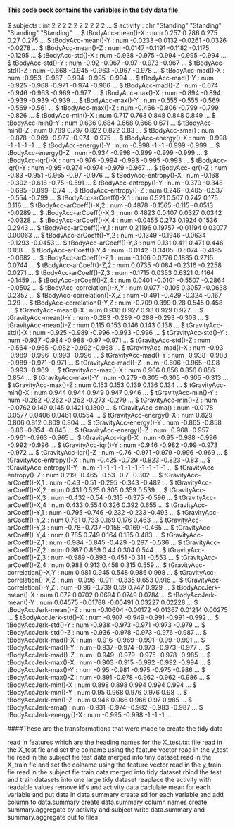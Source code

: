 #### This code book contains the variables in the tidy data file 
 
 $ subjects                            : int  2 2 2 2 2 2 2 2 2 2 ...
 $ activity                            : chr  "Standing" "Standing" "Standing" "Standing" ...
 $ tBodyAcc-mean()-X                   : num  0.257 0.286 0.275 0.27 0.275 ...
 $ tBodyAcc-mean()-Y                   : num  -0.0233 -0.0132 -0.0261 -0.0326 -0.0278 ...
 $ tBodyAcc-mean()-Z                   : num  -0.0147 -0.1191 -0.1182 -0.1175 -0.1295 ...
 $ tBodyAcc-std()-X                    : num  -0.938 -0.975 -0.994 -0.995 -0.994 ...
 $ tBodyAcc-std()-Y                    : num  -0.92 -0.967 -0.97 -0.973 -0.967 ...
 $ tBodyAcc-std()-Z                    : num  -0.668 -0.945 -0.963 -0.967 -0.978 ...
 $ tBodyAcc-mad()-X                    : num  -0.953 -0.987 -0.994 -0.995 -0.994 ...
 $ tBodyAcc-mad()-Y                    : num  -0.925 -0.968 -0.971 -0.974 -0.966 ...
 $ tBodyAcc-mad()-Z                    : num  -0.674 -0.946 -0.963 -0.969 -0.977 ...
 $ tBodyAcc-max()-X                    : num  -0.894 -0.894 -0.939 -0.939 -0.939 ...
 $ tBodyAcc-max()-Y                    : num  -0.555 -0.555 -0.569 -0.569 -0.561 ...
 $ tBodyAcc-max()-Z                    : num  -0.466 -0.806 -0.799 -0.799 -0.826 ...
 $ tBodyAcc-min()-X                    : num  0.717 0.768 0.848 0.848 0.849 ...
 $ tBodyAcc-min()-Y                    : num  0.636 0.684 0.668 0.668 0.671 ...
 $ tBodyAcc-min()-Z                    : num  0.789 0.797 0.822 0.822 0.83 ...
 $ tBodyAcc-sma()                      : num  -0.878 -0.969 -0.977 -0.974 -0.975 ...
 $ tBodyAcc-energy()-X                 : num  -0.998 -1 -1 -1 -1 ...
 $ tBodyAcc-energy()-Y                 : num  -0.998 -1 -1 -0.999 -0.999 ...
 $ tBodyAcc-energy()-Z                 : num  -0.934 -0.998 -0.999 -0.999 -0.999 ...
 $ tBodyAcc-iqr()-X                    : num  -0.976 -0.994 -0.993 -0.995 -0.993 ...
 $ tBodyAcc-iqr()-Y                    : num  -0.95 -0.974 -0.974 -0.979 -0.967 ...
 $ tBodyAcc-iqr()-Z                    : num  -0.83 -0.951 -0.965 -0.97 -0.976 ...
 $ tBodyAcc-entropy()-X                : num  -0.168 -0.302 -0.618 -0.75 -0.591 ...
 $ tBodyAcc-entropy()-Y                : num  -0.379 -0.348 -0.695 -0.899 -0.74 ...
 $ tBodyAcc-entropy()-Z                : num  0.246 -0.405 -0.537 -0.554 -0.799 ...
 $ tBodyAcc-arCoeff()-X,1              : num  0.521 0.507 0.242 0.175 0.116 ...
 $ tBodyAcc-arCoeff()-X,2              : num  -0.4878 -0.1565 -0.115 -0.0513 -0.0289 ...
 $ tBodyAcc-arCoeff()-X,3              : num  0.4823 0.0407 0.0327 0.0342 -0.0328 ...
 $ tBodyAcc-arCoeff()-X,4              : num  -0.0455 0.273 0.1924 0.1536 0.2943 ...
 $ tBodyAcc-arCoeff()-Y,1              : num  0.21196 0.19757 -0.01194 0.03077 0.00063 ...
 $ tBodyAcc-arCoeff()-Y,2              : num  -0.1349 -0.1946 -0.0634 -0.1293 -0.0453 ...
 $ tBodyAcc-arCoeff()-Y,3              : num  0.131 0.411 0.471 0.446 0.168 ...
 $ tBodyAcc-arCoeff()-Y,4              : num  -0.0142 -0.3405 -0.5074 -0.4195 -0.0682 ...
 $ tBodyAcc-arCoeff()-Z,1              : num  -0.106 0.0776 0.1885 0.2715 0.0744 ...
 $ tBodyAcc-arCoeff()-Z,2              : num  0.0735 -0.084 -0.2316 -0.2258 0.0271 ...
 $ tBodyAcc-arCoeff()-Z,3              : num  -0.1715 0.0353 0.6321 0.4164 -0.1459 ...
 $ tBodyAcc-arCoeff()-Z,4              : num  0.0401 -0.0101 -0.5507 -0.2864 -0.0502 ...
 $ tBodyAcc-correlation()-X,Y          : num  0.077 -0.105 0.3057 -0.0638 0.2352 ...
 $ tBodyAcc-correlation()-X,Z          : num  -0.491 -0.429 -0.324 -0.167 0.29 ...
 $ tBodyAcc-correlation()-Y,Z          : num  -0.709 0.399 0.28 0.545 0.458 ...
 $ tGravityAcc-mean()-X                : num  0.936 0.927 0.93 0.929 0.927 ...
 $ tGravityAcc-mean()-Y                : num  -0.283 -0.289 -0.288 -0.293 -0.303 ...
 $ tGravityAcc-mean()-Z                : num  0.115 0.153 0.146 0.143 0.138 ...
 $ tGravityAcc-std()-X                 : num  -0.925 -0.989 -0.996 -0.993 -0.996 ...
 $ tGravityAcc-std()-Y                 : num  -0.937 -0.984 -0.988 -0.97 -0.971 ...
 $ tGravityAcc-std()-Z                 : num  -0.564 -0.965 -0.982 -0.992 -0.968 ...
 $ tGravityAcc-mad()-X                 : num  -0.93 -0.989 -0.996 -0.993 -0.996 ...
 $ tGravityAcc-mad()-Y                 : num  -0.938 -0.983 -0.989 -0.971 -0.971 ...
 $ tGravityAcc-mad()-Z                 : num  -0.606 -0.965 -0.98 -0.993 -0.969 ...
 $ tGravityAcc-max()-X                 : num  0.906 0.856 0.856 0.856 0.854 ...
 $ tGravityAcc-max()-Y                 : num  -0.279 -0.305 -0.305 -0.305 -0.313 ...
 $ tGravityAcc-max()-Z                 : num  0.153 0.153 0.139 0.136 0.134 ...
 $ tGravityAcc-min()-X                 : num  0.944 0.944 0.949 0.947 0.946 ...
 $ tGravityAcc-min()-Y                 : num  -0.262 -0.262 -0.262 -0.273 -0.279 ...
 $ tGravityAcc-min()-Z                 : num  -0.0762 0.149 0.145 0.1421 0.1309 ...
 $ tGravityAcc-sma()                   : num  -0.0178 0.0577 0.0406 0.0461 0.0554 ...
 $ tGravityAcc-energy()-X              : num  0.829 0.806 0.812 0.809 0.804 ...
 $ tGravityAcc-energy()-Y              : num  -0.865 -0.858 -0.86 -0.854 -0.843 ...
 $ tGravityAcc-energy()-Z              : num  -0.968 -0.957 -0.961 -0.963 -0.965 ...
 $ tGravityAcc-iqr()-X                 : num  -0.95 -0.988 -0.996 -0.992 -0.996 ...
 $ tGravityAcc-iqr()-Y                 : num  -0.946 -0.982 -0.99 -0.973 -0.972 ...
 $ tGravityAcc-iqr()-Z                 : num  -0.76 -0.971 -0.979 -0.996 -0.969 ...
 $ tGravityAcc-entropy()-X             : num  -0.425 -0.729 -0.823 -0.823 -0.83 ...
 $ tGravityAcc-entropy()-Y             : num  -1 -1 -1 -1 -1 -1 -1 -1 -1 -1 ...
 $ tGravityAcc-entropy()-Z             : num  0.219 -0.465 -0.53 -0.7 -0.302 ...
 $ tGravityAcc-arCoeff()-X,1           : num  -0.43 -0.51 -0.295 -0.343 -0.482 ...
 $ tGravityAcc-arCoeff()-X,2           : num  0.431 0.525 0.305 0.359 0.539 ...
 $ tGravityAcc-arCoeff()-X,3           : num  -0.432 -0.54 -0.315 -0.375 -0.596 ...
 $ tGravityAcc-arCoeff()-X,4           : num  0.433 0.554 0.326 0.392 0.655 ...
 $ tGravityAcc-arCoeff()-Y,1           : num  -0.795 -0.746 -0.232 -0.233 -0.493 ...
 $ tGravityAcc-arCoeff()-Y,2           : num  0.781 0.733 0.169 0.176 0.463 ...
 $ tGravityAcc-arCoeff()-Y,3           : num  -0.78 -0.737 -0.155 -0.169 -0.465 ...
 $ tGravityAcc-arCoeff()-Y,4           : num  0.785 0.749 0.164 0.185 0.483 ...
 $ tGravityAcc-arCoeff()-Z,1           : num  -0.984 -0.845 -0.429 -0.297 -0.536 ...
 $ tGravityAcc-arCoeff()-Z,2           : num  0.987 0.869 0.44 0.304 0.544 ...
 $ tGravityAcc-arCoeff()-Z,3           : num  -0.989 -0.893 -0.451 -0.311 -0.553 ...
 $ tGravityAcc-arCoeff()-Z,4           : num  0.988 0.913 0.458 0.315 0.559 ...
 $ tGravityAcc-correlation()-X,Y       : num  0.981 0.945 0.548 0.986 0.998 ...
 $ tGravityAcc-correlation()-X,Z       : num  -0.996 -0.911 -0.335 0.653 0.916 ...
 $ tGravityAcc-correlation()-Y,Z       : num  -0.96 -0.739 0.59 0.747 0.929 ...
 $ tBodyAccJerk-mean()-X               : num  0.072 0.0702 0.0694 0.0749 0.0784 ...
 $ tBodyAccJerk-mean()-Y               : num  0.04575 -0.01788 -0.00491 0.03227 0.02228 ...
 $ tBodyAccJerk-mean()-Z               : num  -0.10604 -0.00172 -0.01367 0.01214 0.00275 ...
 $ tBodyAccJerk-std()-X                : num  -0.907 -0.949 -0.991 -0.991 -0.992 ...
 $ tBodyAccJerk-std()-Y                : num  -0.938 -0.973 -0.971 -0.973 -0.979 ...
 $ tBodyAccJerk-std()-Z                : num  -0.936 -0.978 -0.973 -0.976 -0.987 ...
 $ tBodyAccJerk-mad()-X                : num  -0.916 -0.969 -0.991 -0.99 -0.991 ...
 $ tBodyAccJerk-mad()-Y                : num  -0.937 -0.974 -0.973 -0.973 -0.977 ...
 $ tBodyAccJerk-mad()-Z                : num  -0.949 -0.979 -0.975 -0.978 -0.985 ...
 $ tBodyAccJerk-max()-X                : num  -0.903 -0.915 -0.992 -0.992 -0.994 ...
 $ tBodyAccJerk-max()-Y                : num  -0.95 -0.981 -0.975 -0.975 -0.986 ...
 $ tBodyAccJerk-max()-Z                : num  -0.891 -0.978 -0.962 -0.962 -0.986 ...
 $ tBodyAccJerk-min()-X                : num  0.898 0.898 0.994 0.994 0.994 ...
 $ tBodyAccJerk-min()-Y                : num  0.95 0.968 0.976 0.976 0.98 ...
 $ tBodyAccJerk-min()-Z                : num  0.946 0.966 0.966 0.97 0.985 ...
 $ tBodyAccJerk-sma()                  : num  -0.931 -0.974 -0.982 -0.983 -0.987 ...
 $ tBodyAccJerk-energy()-X             : num  -0.995 -0.998 -1 -1 -1 ...
 
####These are the transformations that were made to create the tidy data

read in features which are the heading names for the X_test.txt file
read in the X_test fie and set the colname using the feature vector
read in the y_test fie
read in the subject fie
test data merged into tiny dataset
read in the X_train fie and set the colname using the feature vector
read in the y_train fie
read in the subject fie
train data merged into tidy dataset
rbind the test and train datasets into one large tidy dataset
reaplace the activity with readable values
remove id's and activity data
caclulate mean for each variable and put data in data.summary
create sd for each variable and add column to data.summary
create data.summary column names
create summary.aggregate by activity and subject
write data.summary and summary.aggregate out to files

 